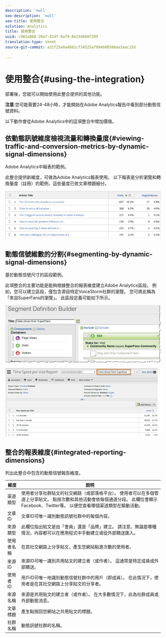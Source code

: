 ```yaml
---
description: 'null'
seo-description: 'null'
seo-title: 使用整合
solution: Analytics
title: 使用整合
uuid: c902a868-20a7-42df-8a79-8e154608f299
translation-type: tm+mt
source-git-commit: a31f25e8a4681cf34525a7994b00580aa3aac15d

---
```



# 使用整合{#using-the-integration}

部署後，您就可以開始使用此整合提供的其他功能。

**注意**:您可能需要24-48小時，才能開始在Adobe Analytics報告中看到部分動態信號資料。

以下動作會從Adobe Analytics中的這項整合中增加價值。

## 依動態訊號維度檢視流量和轉換量度{#viewing-traffic-and-conversion-metrics-by-dynamic-signal-dimensions}

Adobe Analytics中報表的範例。

此整合提供新維度，可做為Adobe Analytics報表使用。 以下報表是分析瀏覽和轉換量度（註冊）的範例，這些量度已依文章標題細分。

![](assets/examplereport.png)

## 動態信號維數的分割{#segmenting-by-dynamic-signal-dimensions}

基於動態信號尺寸的區段範例。

此項整合的主要功能是能夠根據整合的報表維度建立Adobe Analytics區段。 例如，您可以建立區段，僅包含源自特定VoiceStorm社群的瀏覽。 您可將此稱為「來自SuperFans的瀏覽」。 此區段定義可能如下所示。

![](assets/segment1.png)

![](assets/segment2.png)

## 整合的報表維度{#integrated-reporting-dimensions}

列出此整合中包含的動態信號報告維度。

| 維度 | 說明 |
|---|---|
| 渠道類型 | 使用者分享社群貼文的社交網路（或部落格平台）。 使用者可以在多個管道上分享貼文。 點按次數和其他活動會依每個通道分段。 此欄位會顯示Facebook、Twitter等。 以便您查看哪個渠道類型在驅動活動。 |
| 文章ID | 文章ID可唯一識別動態訊號社群中的每個內容。 |
| 來源類型 | 此欄位指出貼文是由「會員」還是「品牌」建立。 請注意，無論是哪種情況，內容都可以在應用程式中手動建立或從外部饋送匯入。 |
| 使用者名稱 | 在其社交網路上分享貼文，產生您網站點進次數的使用者。 |
| 來源ID | 來源ID可唯一識別共用貼文的建立者（或作者）。 這通常是特定成員或外部饋送。 |
| 使用者 ID | 用戶ID可唯一地識別動態信號社群中的用戶（即成員）。 在此情況下，使用者是在其社交網路上分享貼文的分享者。 |
| 來源名稱 | 來源是共用貼文的建立者（或作者）。 在大多數情況下，此為社群成員或外部動態消息。 |
| 文章標題 | 產生點按回您網站之共用貼文的標題。 |
| 社群名稱 | 動態訊號社群的名稱。 |

